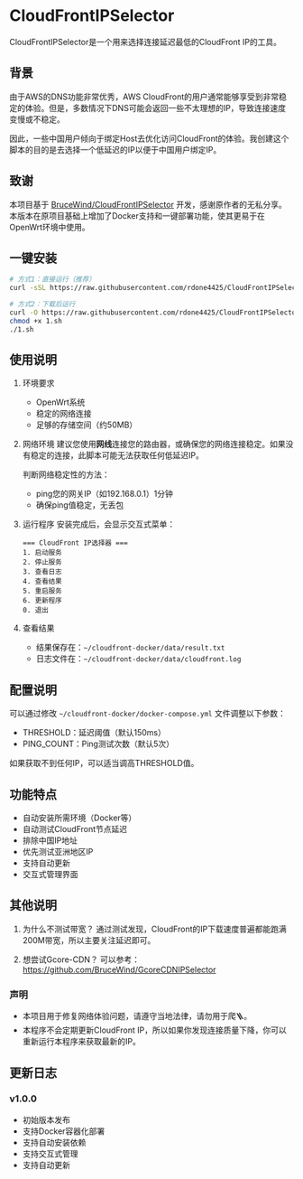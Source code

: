 # CloudFrontIPSelector

CloudFrontIPSelector是一个用来选择连接延迟最低的CloudFront IP的工具。

## 背景

由于AWS的DNS功能非常优秀，AWS CloudFront的用户通常能够享受到非常稳定的体验。但是，多数情况下DNS可能会返回一些不太理想的IP，导致连接速度变慢或不稳定。

因此，一些中国用户倾向于绑定Host去优化访问CloudFront的体验。我创建这个脚本的目的是去选择一个低延迟的IP以便于中国用户绑定IP。

## 致谢

本项目基于 [BruceWind/CloudFrontIPSelector](https://github.com/BruceWind/CloudFrontIPSelector) 开发，感谢原作者的无私分享。本版本在原项目基础上增加了Docker支持和一键部署功能，使其更易于在OpenWrt环境中使用。

## 一键安装

```bash
# 方式1：直接运行（推荐）
curl -sSL https://raw.githubusercontent.com/rdone4425/CloudFrontIPSelector/main/1.sh | bash

# 方式2：下载后运行
curl -O https://raw.githubusercontent.com/rdone4425/CloudFrontIPSelector/main/1.sh
chmod +x 1.sh
./1.sh
```

## 使用说明

1. 环境要求
   - OpenWrt系统
   - 稳定的网络连接
   - 足够的存储空间（约50MB）

2. 网络环境
   建议您使用**网线**连接您的路由器，或确保您的网络连接稳定。如果没有稳定的连接，此脚本可能无法获取任何低延迟IP。
   
   判断网络稳定性的方法：
   - ping您的网关IP（如192.168.0.1）1分钟
   - 确保ping值稳定，无丢包

3. 运行程序
   安装完成后，会显示交互式菜单：
   ```
   === CloudFront IP选择器 ===
   1. 启动服务
   2. 停止服务
   3. 查看日志
   4. 查看结果
   5. 重启服务
   6. 更新程序
   0. 退出
   ```

4. 查看结果
   - 结果保存在：`~/cloudfront-docker/data/result.txt`
   - 日志文件在：`~/cloudfront-docker/data/cloudfront.log`

## 配置说明

可以通过修改 `~/cloudfront-docker/docker-compose.yml` 文件调整以下参数：

- THRESHOLD：延迟阈值（默认150ms）
- PING_COUNT：Ping测试次数（默认5次）

如果获取不到任何IP，可以适当调高THRESHOLD值。

## 功能特点

- 自动安装所需环境（Docker等）
- 自动测试CloudFront节点延迟
- 排除中国IP地址
- 优先测试亚洲地区IP
- 支持自动更新
- 交互式管理界面

## 其他说明

1. 为什么不测试带宽？
   通过测试发现，CloudFront的IP下载速度普遍都能跑满200M带宽，所以主要关注延迟即可。

2. 想尝试Gcore-CDN？
   可以参考：https://github.com/BruceWind/GcoreCDNIPSelector

### 声明
- 本项目用于修复网络体验问题，请遵守当地法律，请勿用于爬🪜。
- 本程序不会定期更新CloudFront IP，所以如果你发现连接质量下降，你可以重新运行本程序来获取最新的IP。

## 更新日志

### v1.0.0
- 初始版本发布
- 支持Docker容器化部署
- 支持自动安装依赖
- 支持交互式管理
- 支持自动更新
